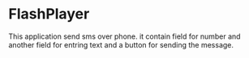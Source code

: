 # FlashPlayer
This application send sms over phone.
it contain field for number and another field for entring text and a button for sending the message.
